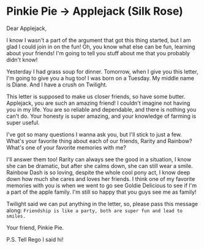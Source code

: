 # Pinkie Pie → Applejack (Silk Rose)

Dear Applejack,

I know I wasn't a part of the argument that got this thing started, but I am glad I could join in on the fun! Oh, you know what else can be fun, learning about your friends! I'm going to tell you stuff about me that you probably didn't know!

Yesterday I had grass soup for dinner. Tomorrow, when I give you this letter, I'm going to give you a hug too! I was born on a Tuesday. My middle name is Diane. And I have a crush on Twilight.

This letter is supposed to make us closer friends, so have some butter. Applejack, you are such an amazing friend! I couldn't imagine not having you in my life. You are so reliable and dependable, and there is nothing you can't do. Your honesty is super amazing, and your knowledge of farming is super useful.

I've got so many questions I wanna ask you, but I'll stick to just a few. What's your favorite thing about each of our friends, Rarity and Rainbow? What's one of your favorite memories with me?

I'll answer them too! Rarity can always see the good in a situation, I know she can be dramatic, but after she calms down, she can still wear a smile. Rainbow Dash is so loving, despite the whole cool pony act, I know deep down how much she cares and loves her friends. I think one of my favorite memories with you is when we went to go see Goldie Delicious to see if I'm a part of the apple family. I'm still so happy that you guys see me as family!

Twilight said we can put anything in the letter, so, please pass this message along: `Friendship is like a party, both are super fun and lead to smiles.`

Your friend,
Pinkie Pie.

P.S. Tell Rego I said hi!
